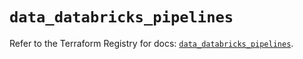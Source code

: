# `data_databricks_pipelines`

Refer to the Terraform Registry for docs: [`data_databricks_pipelines`](https://registry.terraform.io/providers/databricks/databricks/1.61.0/docs/data-sources/pipelines).
